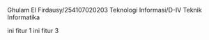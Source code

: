 Ghulam El Firdausy/254107020203
Teknologi Informasi/D-IV Teknik Informatika

ini fitur 1
ini fitur 3